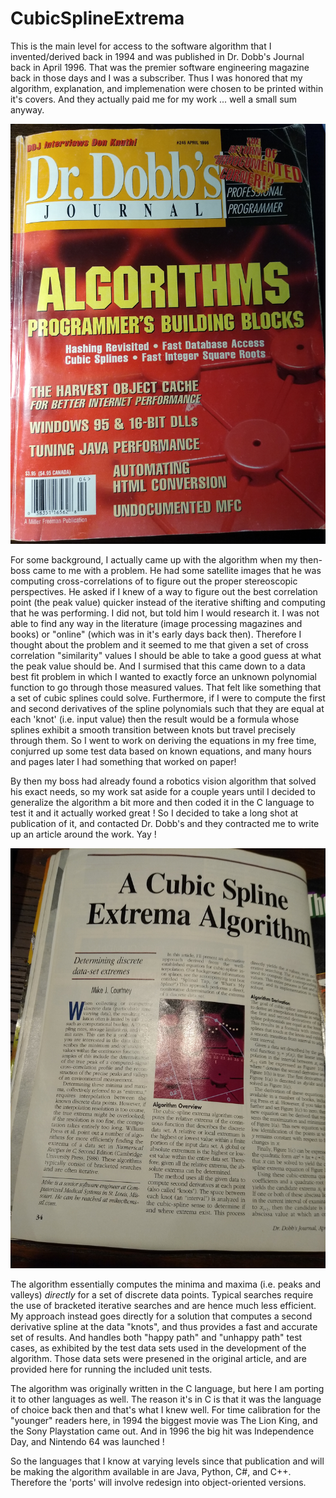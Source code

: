 # CubicSplineExtrema

This is the main level for access to the software algorithm that I invented/derived back in 1994 and was published in Dr. Dobb's Journal back in April 1996. That was the premier software engineering magazine back in those days and I was a subscriber. Thus I was honored that my algorithm, explanation, and implemenation were chosen to be printed within it's covers. And they actually paid me for my work ... well a small sum anyway.

![My tattered copy of the publication](FrontCover.jpg)

For some background, I actually came up with the algorithm when my then-boss came to me with a problem. He had some satellite images that he was computing cross-correlations of to figure out the proper stereoscopic perspectives. He asked if I knew of a way to figure out the best correlation point (the peak value) quicker instead of the iterative shifting and computing that he was performing. I did not, but told him I would research it. I was not able to find any way in the literature (image processing magazines and books) or "online" (which was in it's early days back then). Therefore I thought about the problem and it seemed to me that given a set of cross correlation "similarity" values I should be able to take a good guess at what the peak value should be. And I surmised that this came down to a data best fit problem in which I wanted to exactly force an unknown polynomial function to go through those measured values. That felt like something that a set of cubic splines could solve. Furthermore, if I were to compute the first and second derivatives of the spline polynomials such that they are equal at each 'knot' (i.e. input value) then the result would be a formula whose splines exhibit a smooth transition between knots but travel precisely through them. So I went to work on deriving the equations in my free time, conjurred up some test data based on known equations, and many hours and pages later I had something that worked on paper!

By then my boss had already found a robotics vision algorithm that solved his exact needs, so my work sat aside for a couple years until I decided to generalize the algorithm a bit more and then coded it in the C language to test it and it actually worked great ! So I decided to take a long shot at publication of it, and contacted Dr. Dobb's and they contracted me to write up an article around the work. Yay !

![The first page of the article](ArticleIntro.jpg)

The algorithm essentially computes the minima and maxima (i.e. peaks and valleys) *directly* for a set of discrete data points. Typical searches require the use of bracketed iterative searches and are hence much less efficient. My approach instead goes directly for a solution that computes a second derivative spline at the data "knots", and thus provides a fast and  accurate set of results. And handles both "happy path" and "unhappy path" test cases, as exhibited by the test data sets used in the development of the algorithm. Those data sets were presened in the original article, and are provided here for running the included unit tests.  

The algorithm was originally written in the C language, but here I am porting it to other languages as well. The reason it's in C is that it was the language of choice back then and that's what I knew well. For time calibration for the "younger" readers here, in 1994 the biggest movie was The Lion King, and the Sony Playstation came out. And in 1996 the big hit was Independence Day, and Nintendo 64 was launched !

So the languages that I know at varying levels since that publication and will be making the algorithm available in are Java, Python, C#, and C++. Therefore the 'ports' will involve redesign into object-oriented versions.
